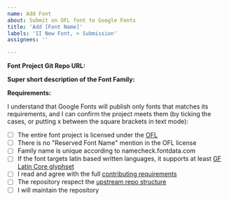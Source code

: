 ```yaml
---
name: Add Font
about: Submit on OFL font to Google Fonts
title: 'Add [Font Name]'
labels: 'II New Font, > Submission'
assignees: ''

---
```


**Font Project Git Repo URL:**


**Super short description of the Font Family:**


**Requirements:**

I understand that Google Fonts will publish only fonts that matches its requirements, and I can confirm the project meets them (by ticking the cases, or putting x between the square brackets in text mode):

- [ ] The entire font project is licensed under the [OFL](https://scripts.sil.org/cms/scripts/page.php?site_id=nrsi&id=OFL)
- [ ] There is no "Reserved Font Name" mention in the OFL license
- [ ] Family name is unique according to namecheck.fontdata.com
- [ ] If the font targets latin based written languages, it supports at least [GF Latin Core glyphset](https://github.com/googlefonts/gftools/blob/main/Lib/gftools/encodings/GF%20Glyph%20Sets/GF-latin-core_unique-glyphs.nam)
- [ ] I read and agree with the full [contributing requirements](https://github.com/google/fonts/blob/main/CONTRIBUTING.md)
- [ ] The repository respect the [upstream repo structure](https://github.com/googlefonts/gf-docs/tree/main/Spec#upstream-repo-structure)
- [ ] I will maintain the repository
